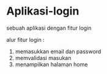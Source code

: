 # Aplikasi-login
sebuah aplikasi dengan fitur login

alur fitur login :
1. memasukkan email dan password
2. memvalidasi masukan
3. menampilkan halaman home
